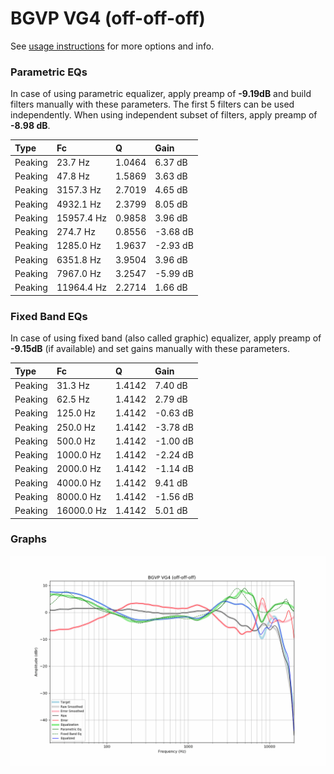 # BGVP VG4 (off-off-off)
See [usage instructions](https://github.com/jaakkopasanen/AutoEq#usage) for more options and info.

### Parametric EQs
In case of using parametric equalizer, apply preamp of **-9.19dB** and build filters manually
with these parameters. The first 5 filters can be used independently.
When using independent subset of filters, apply preamp of **-8.98 dB**.

| Type    | Fc         |      Q | Gain     |
|:--------|:-----------|:-------|:---------|
| Peaking | 23.7 Hz    | 1.0464 | 6.37 dB  |
| Peaking | 47.8 Hz    | 1.5869 | 3.63 dB  |
| Peaking | 3157.3 Hz  | 2.7019 | 4.65 dB  |
| Peaking | 4932.1 Hz  | 2.3799 | 8.05 dB  |
| Peaking | 15957.4 Hz | 0.9858 | 3.96 dB  |
| Peaking | 274.7 Hz   | 0.8556 | -3.68 dB |
| Peaking | 1285.0 Hz  | 1.9637 | -2.93 dB |
| Peaking | 6351.8 Hz  | 3.9504 | 3.96 dB  |
| Peaking | 7967.0 Hz  | 3.2547 | -5.99 dB |
| Peaking | 11964.4 Hz | 2.2714 | 1.66 dB  |

### Fixed Band EQs
In case of using fixed band (also called graphic) equalizer, apply preamp of **-9.15dB**
(if available) and set gains manually with these parameters.

| Type    | Fc         |      Q | Gain     |
|:--------|:-----------|:-------|:---------|
| Peaking | 31.3 Hz    | 1.4142 | 7.40 dB  |
| Peaking | 62.5 Hz    | 1.4142 | 2.79 dB  |
| Peaking | 125.0 Hz   | 1.4142 | -0.63 dB |
| Peaking | 250.0 Hz   | 1.4142 | -3.78 dB |
| Peaking | 500.0 Hz   | 1.4142 | -1.00 dB |
| Peaking | 1000.0 Hz  | 1.4142 | -2.24 dB |
| Peaking | 2000.0 Hz  | 1.4142 | -1.14 dB |
| Peaking | 4000.0 Hz  | 1.4142 | 9.41 dB  |
| Peaking | 8000.0 Hz  | 1.4142 | -1.56 dB |
| Peaking | 16000.0 Hz | 1.4142 | 5.01 dB  |

### Graphs
![](./BGVP%20VG4%20(off-off-off).png)